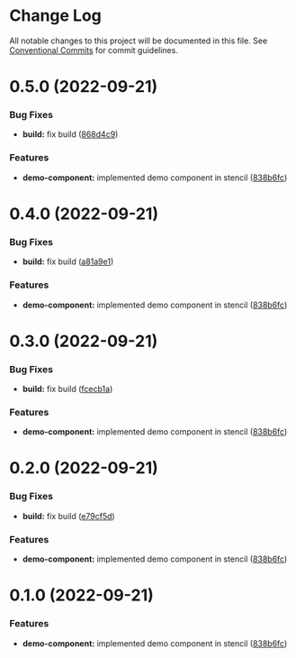 # Change Log

All notable changes to this project will be documented in this file.
See [Conventional Commits](https://conventionalcommits.org) for commit guidelines.

# 0.5.0 (2022-09-21)


### Bug Fixes

* **build:** fix build ([868d4c9](https://github.com/ionic-team/stencil-component-starter/commit/868d4c9a112952b0f1f1efab26ca746ae56b913b))


### Features

* **demo-component:** implemented demo component in stencil ([838b6fc](https://github.com/ionic-team/stencil-component-starter/commit/838b6fca8171d8091508826ac9b1c12fff7669f4))





# 0.4.0 (2022-09-21)


### Bug Fixes

* **build:** fix build ([a81a9e1](https://github.com/ionic-team/stencil-component-starter/commit/a81a9e10145c9af081f57ff6ac1b5b5af7f6ea5e))


### Features

* **demo-component:** implemented demo component in stencil ([838b6fc](https://github.com/ionic-team/stencil-component-starter/commit/838b6fca8171d8091508826ac9b1c12fff7669f4))





# 0.3.0 (2022-09-21)


### Bug Fixes

* **build:** fix build ([fcecb1a](https://github.com/ionic-team/stencil-component-starter/commit/fcecb1a7102b0ad55a869ff70eba05b03b6cce8c))


### Features

* **demo-component:** implemented demo component in stencil ([838b6fc](https://github.com/ionic-team/stencil-component-starter/commit/838b6fca8171d8091508826ac9b1c12fff7669f4))





# 0.2.0 (2022-09-21)


### Bug Fixes

* **build:** fix build ([e79cf5d](https://github.com/ionic-team/stencil-component-starter/commit/e79cf5d813aad705778864a04f264b4cd88a4fe0))


### Features

* **demo-component:** implemented demo component in stencil ([838b6fc](https://github.com/ionic-team/stencil-component-starter/commit/838b6fca8171d8091508826ac9b1c12fff7669f4))





# 0.1.0 (2022-09-21)


### Features

* **demo-component:** implemented demo component in stencil ([838b6fc](https://github.com/ionic-team/stencil-component-starter/commit/838b6fca8171d8091508826ac9b1c12fff7669f4))
